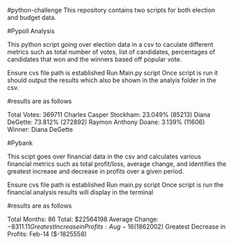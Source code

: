 #python-challenge
This repository contains two scripts for both election and budget data. 

#Pypoll Analysis

This python script going over election data in a csv to caculate different metrics such as total number of votes, list of candidates, percentages of candidates that won and the winners based off popular vote.

Ensure  cvs file  path is established
Run Main.py script
Once script is run it should output the results which also be shown in the analyis folder in the csv.

#results are as follows 

Total Votes: 369711
Charles Casper Stockham: 23.049% (85213)
Diana DeGette: 73.812% (272892)
Raymon Anthony Doane: 3.139% (11606)
Winner: Diana DeGette

#Pybank 

This scipt goes over financial data in the csv and calculates various financial metrics such as total profit/loss, average change, and identifies the greatest increase and decrease in profits over a given period.

Ensure  cvs file path is established
Run main.py script 
Once script is run the financial analysis results will display in the terminal 

#results are as follows 

Total Months: 86
Total: $22564198
Average Change: $-8311.11
Greatest Increase in Profits: Aug-16 ($1862002)
Greatest Decrease in Profits: Feb-14 ($-1825558)




